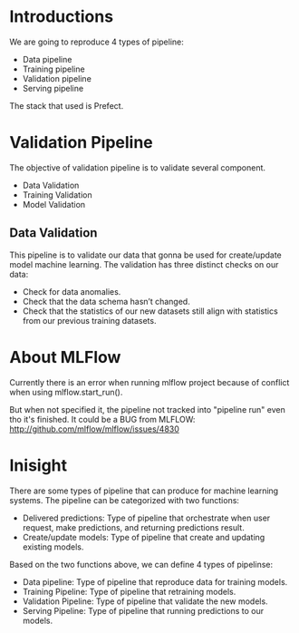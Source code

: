 # Introductions
We are going to reproduce 4 types of pipeline:
- Data pipeline
- Training pipeline
- Validation pipeline
- Serving pipeline

The stack that used is Prefect.

# Validation Pipeline
The objective of validation pipeline is to validate several component.
- Data Validation
- Training Validation
- Model Validation

## Data Validation
This pipeline is to validate our data that gonna be used for create/update model machine learning.
The validation has three distinct checks on our data:
- Check for data anomalies.
- Check that the data schema hasn’t changed.
- Check that the statistics of our new datasets still align with statistics from our previous training datasets.

# About MLFlow
Currently there is an error when running mlflow project because of conflict when using mlflow.start_run().

But when not specified it, the pipeline not tracked into "pipeline run" even tho it's finished.
It could be a BUG from MLFLOW: 
http://github.com/mlflow/mlflow/issues/4830

# Inisight
There are some types of pipeline that can produce for machine learning systems. The pipeline can be categorized with two functions:
- Delivered predictions: Type of pipeline that orchestrate when user request, make predictions, and returning predictions result.
- Create/update models: Type of pipeline that create and updating existing models.

Based on the two functions above, we can define 4 types of pipelinse:
- Data pipeline: Type of pipeline that reproduce data for training models.
- Training Pipeline: Type of pipeline that retraining models.
- Validation Pipeline: Type of pipeline that validate the new models.
- Serving Pipeline: Type of pipeline that running predictions to our models.